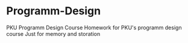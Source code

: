 # Programm-Design
PKU Programm Design Course
Homework for PKU's programm design course
Just for memory and storation
